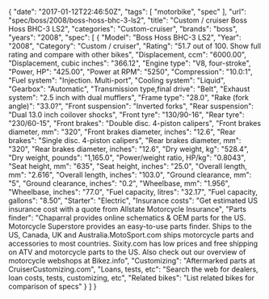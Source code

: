 {
    "date": "2017-01-12T22:46:50Z",
    "tags": [
        "motorbike",
        "spec"
    ],
    "url": "spec\/boss\/2008\/boss-hoss-bhc-3-ls2",
    "title": "Custom \/ cruiser Boss Hoss BHC-3 LS2",
    "categories": "Custom-cruiser",
    "brands": "boss",
    "years": "2008",
    "spec": [
        {
            "Model": "Boss Hoss BHC-3 LS2",
            "Year": "2008",
            "Category": "Custom \/ cruiser",
            "Rating": "51.7 out of 100. Show full rating and compare with other bikes",
            "Displacement, ccm": "6000.00",
            "Displacement, cubic inches": "366.12",
            "Engine type": "V8, four-stroke",
            "Power, HP": "425.00",
            "Power at RPM": "5250",
            "Compression": "10.0:1",
            "Fuel system": "Injection. Multi-port",
            "Cooling system": "Liquid",
            "Gearbox": "Automatic",
            "Transmission type,final drive": "Belt",
            "Exhaust system": "2.5 inch with dual mufflers",
            "Frame type": "28.0",
            "Rake (fork angle)": "33.0?",
            "Front suspension": "Inverted forks",
            "Rear suspension": "Dual 13.0 inch coilover shocks",
            "Front tyre": "130\/90-16",
            "Rear tyre": "230\/60-15",
            "Front brakes": "Double disc. 4-piston calipers",
            "Front brakes diameter, mm": "320",
            "Front brakes diameter, inches": "12.6",
            "Rear brakes": "Single disc. 4-piston calipers",
            "Rear brakes diameter, mm": "320",
            "Rear brakes diameter, inches": "12.6",
            "Dry weight, kg": "528.4",
            "Dry weight, pounds": "1,165.0",
            "Power\/weight ratio, HP\/kg": "0.8043",
            "Seat height, mm": "635",
            "Seat height, inches": "25.0",
            "Overall length, mm": "2.616",
            "Overall length, inches": "103.0",
            "Ground clearance, mm": "5",
            "Ground clearance, inches": "0.2",
            "Wheelbase, mm": "1.956",
            "Wheelbase, inches": "77.0",
            "Fuel capacity, litres": "32.17",
            "Fuel capacity, gallons": "8.50",
            "Starter": "Electric",
            "Insurance costs": "Get estimated US insurance cost with a quote from Allstate Motorcycle Insurance",
            "Parts finder": "Chaparral provides online schematics & OEM parts for the US.   Motorcycle Superstore provides an easy-to-use parts finder. Ships to the US, Canada, UK and Australia.MotoSport.com ships motorcycle parts and accessories to most countries.    Sixity.com has low prices and free shipping on ATV and motorcycle parts to the US. Also check out our overview of motorcycle webshops at Bikez.info",
            "Customizing": "Aftermarked parts at CruiserCustomizing.com",
            "Loans, tests, etc": "Search the web for dealers, loan costs, tests, customizing, etc",
            "Related bikes": "List related bikes for comparison of specs"
        }
    ]
}